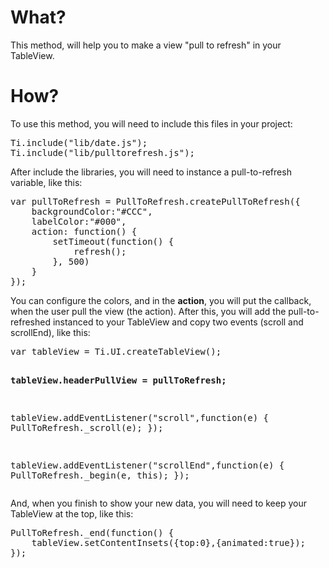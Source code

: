 <h1>What?</h1>
<p>This method, will help you to make a view "pull to refresh" in your TableView.</p>
<h1>How?</h1>
<p>To use this method, you will need to include this files in your project:</p>
<pre>Ti.include("lib/date.js");
Ti.include("lib/pulltorefresh.js");</pre>
<p>After include the libraries, you will need to instance a pull-to-refresh variable, like this:</p>
<pre>var pullToRefresh = PullToRefresh.createPullToRefresh({
	backgroundColor:"#CCC",
	labelColor:"#000",
	action: function() {
		setTimeout(function() {
			refresh();
		}, 500)
	}
});</pre>
<p>You can configure the colors, and in the <b>action</b>, you will put the callback, when the user pull the view (the action). After this, you will add the pull-to-refreshed instanced to your TableView and copy two events (scroll and scrollEnd), like this:</p>
<pre>var tableView = Ti.UI.createTableView();

<b>tableView.headerPullView = pullToRefresh;</b>

tableView.addEventListener("scroll",function(e) {
	PullToRefresh._scroll(e);
});

tableView.addEventListener("scrollEnd",function(e) {
	PullToRefresh._begin(e, this);
});</pre>
<p>And, when you finish to show your new data, you will need to keep your TableView at the top, like this:</p>
<pre>PullToRefresh._end(function() {
	tableView.setContentInsets({top:0},{animated:true});
});
</pre>
